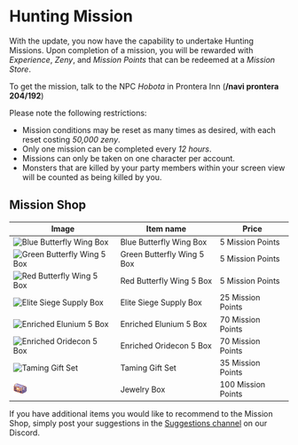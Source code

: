 # Hunting Mission


With the update, you now have the capability to undertake Hunting Missions. Upon completion of a mission, you will be rewarded with *Experience*, *Zeny*, and *Mission Points* that can be redeemed at a *Mission Store*.

To get the mission, talk to the NPC *Hobota* in Prontera Inn (**/navi prontera 204/192**)

Please note the following restrictions:

- Mission conditions may be reset as many times as desired, with each reset costing *50,000 zeny*.
- Only one mission can be completed every *12 hours*.
- Missions can only be taken on one character per account.
- Monsters that are killed by your party members within your screen view will be counted as being killed by you.

## Mission Shop

| Image                              | Item name                        | Price           |
|------------------------------------|---------------------------------|-----------------|
| ![Blue Butterfly Wing Box](https://web.archive.org/web/20240221023431im_/https://uaro.net/wiki/images/7/74/13855.gif) | Blue Butterfly Wing Box           | 5 Mission Points  |
| ![Green Butterfly Wing 5 Box](13855.gif) | Green Butterfly Wing 5 Box       | 5 Mission Points  |
| ![Red Butterfly Wing 5 Box](13855.gif) | Red Butterfly Wing 5 Box          | 5 Mission Points  |
| ![Elite Siege Supply Box](14003.gif)  | Elite Siege Supply Box            | 25 Mission Points |
| ![Enriched Elunium 5 Box](13610.gif) | Enriched Elunium 5 Box            | 70 Mission Points |
| ![Enriched Oridecon 5 Box](13610.gif) | Enriched Oridecon 5 Box           | 70 Mission Points |
| ![Taming Gift Set](12105.gif)       | Taming Gift Set                    | 35 Mission Points |
| ![Jewelry Box](12106.gif)           | Jewelry Box                       | 100 Mission Points |

If you have additional items you would like to recommend to the Mission Shop, simply post your suggestions in the [Suggestions channel](https://discord.com/channels/702960460168953946/1056606733218365512) on our Discord.